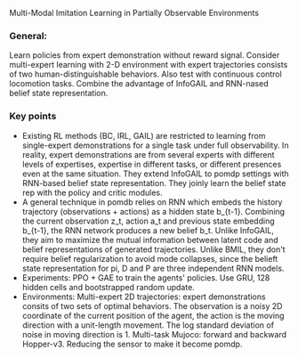 Multi-Modal Imitation Learning in Partially Observable Environments
### General:
Learn policies from expert demonstration without reward signal. Consider multi-expert learning with 2-D environment with expert
trajectories consists of two human-distinguishable behaviors. Also test with continuous control locomotion tasks. Combine the 
advantage of InfoGAIL and RNN-nased belief state representation. 

### Key points
- Existing RL methods (BC, IRL, GAIL) are restricted to learning from single-expert demonstrations for a single task under full
observability. In reality, expert demonstrations are from several experts with different levels of expertises, expertise in 
different tasks, or different presences even at the same situation. They extend InfoGAIL to pomdp settings with RNN-based belief
state representation. They joinly learn the belief state rep with the policy and critic modules. 
- A general technique in pomdb relies on RNN which embeds the history trajectory (observations + actions) as a hidden state b_{t-1}. Combining the current observation z_t, action a_t and previous state embedding b_{t-1}, the RNN network produces a new belief b_t. Unlike InfoGAIL, they aim to maximize the mutual information between latent code and belief representations of generated trajectories. Unlike BMIL, they don't require belief regularization to avoid mode collapses, since the belieft state representation for pi, D and P are three independent RNN models.
- Experiments: PPO + GAE to train the agents' policies. Use GRU, 128 hidden cells and bootstrapped random update. 
- Environments: Multi-expert 2D trajectories: expert demonstrations consits of two sets of optimal behaviors. The observation is a noisy 2D coordinate of the current position of the agent, the action is the moving direction with a unit-length movement. The log standard deviation of noise in moving direction is 1. Multi-task Mujoco: forward and backward Hopper-v3. Reducing the sensor to make it become pomdp. 
